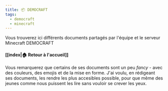 ```yaml
---
title: 📦 DEMOCRAFT
tags:
  - democraft
  - minecraft
---
```


Vous trouverez ici différents documents partagés par l'équipe et le serveur Minecraft DEMOCRAFT

#### [[index|🏠 Retour à l'accueil]]

Vous remarquerez que certains de ses documents sont un peu $fancy$ - avec des couleurs, des emojis et de la mise en forme. J'ai voulu, en rédigeant ses documents, les rendre les plus accesibles possible, pour que même des jeunes comme nous puissent les lire sans vouloir se crever les yeux.